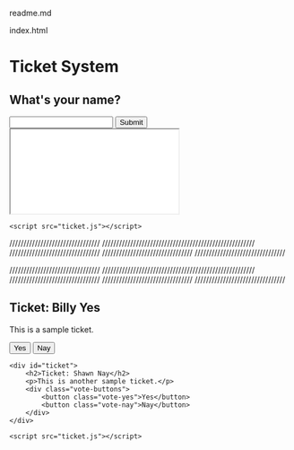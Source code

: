 readme.md


index.html

<!DOCTYPE html>
<html>
<head>
    <title>Ticket System</title>
    <link rel="stylesheet" type="text/css" href="style.css">
</head>
<body>
    <div id="container">
        <h1>Ticket System</h1>
        <div id="user-input">
            <h2>What's your name?</h2>
            <input type="text" id="name-input" />
            <button id="submit-button">Submit</button>
        </div>
        <div id="dashboard">
            <iframe src="dashboard.html"></iframe>
        </div>
    </div>

    <script src="ticket.js"></script>
</body>
</html>




////////////////////////////////
//////////////////////////////////////////////////////
////////////////////////////////
////////////////////////////////
////////////////////////////////

////////////////////////////////
//////////////////////////////////////////////////////
////////////////////////////////
////////////////////////////////
////////////////////////////////





<!DOCTYPE html>
<html>
<head>
    <title>Dashboard</title>
    <link rel="stylesheet" type="text/css" href="style.css">
</head>
<body>
    <div id="ticket">
        <h2>Ticket: Billy Yes</h2>
        <p>This is a sample ticket.</p>
        <div class="vote-buttons">
            <button class="vote-yes">Yes</button>
            <button class="vote-nay">Nay</button>
        </div>
    </div>

    <div id="ticket">
        <h2>Ticket: Shawn Nay</h2>
        <p>This is another sample ticket.</p>
        <div class="vote-buttons">
            <button class="vote-yes">Yes</button>
            <button class="vote-nay">Nay</button>
        </div>
    </div>

    <script src="ticket.js"></script>
</body>
</html>
